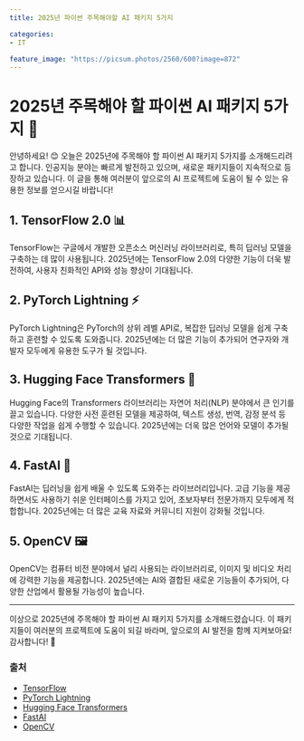 ```yaml
---
title: 2025년 파이썬 주목해야할 AI 패키지 5가지

categories: 
- IT

feature_image: "https://picsum.photos/2560/600?image=872"
---
```


# 2025년 주목해야 할 파이썬 AI 패키지 5가지 🤖

안녕하세요! 😊 오늘은 2025년에 주목해야 할 파이썬 AI 패키지 5가지를 소개해드리려고 합니다. 인공지능 분야는 빠르게 발전하고 있으며, 새로운 패키지들이 지속적으로 등장하고 있습니다. 이 글을 통해 여러분이 앞으로의 AI 프로젝트에 도움이 될 수 있는 유용한 정보를 얻으시길 바랍니다!

## 1. TensorFlow 2.0 📊

TensorFlow는 구글에서 개발한 오픈소스 머신러닝 라이브러리로, 특히 딥러닝 모델을 구축하는 데 많이 사용됩니다. 2025년에는 TensorFlow 2.0의 다양한 기능이 더욱 발전하여, 사용자 친화적인 API와 성능 향상이 기대됩니다.

## 2. PyTorch Lightning ⚡

PyTorch Lightning은 PyTorch의 상위 레벨 API로, 복잡한 딥러닝 모델을 쉽게 구축하고 훈련할 수 있도록 도와줍니다. 2025년에는 더 많은 기능이 추가되어 연구자와 개발자 모두에게 유용한 도구가 될 것입니다.

## 3. Hugging Face Transformers 🌟

Hugging Face의 Transformers 라이브러리는 자연어 처리(NLP) 분야에서 큰 인기를 끌고 있습니다. 다양한 사전 훈련된 모델을 제공하여, 텍스트 생성, 번역, 감정 분석 등 다양한 작업을 쉽게 수행할 수 있습니다. 2025년에는 더욱 많은 언어와 모델이 추가될 것으로 기대됩니다.

## 4. FastAI 🚀

FastAI는 딥러닝을 쉽게 배울 수 있도록 도와주는 라이브러리입니다. 고급 기능을 제공하면서도 사용하기 쉬운 인터페이스를 가지고 있어, 초보자부터 전문가까지 모두에게 적합합니다. 2025년에는 더 많은 교육 자료와 커뮤니티 지원이 강화될 것입니다.

## 5. OpenCV 🖼️

OpenCV는 컴퓨터 비전 분야에서 널리 사용되는 라이브러리로, 이미지 및 비디오 처리에 강력한 기능을 제공합니다. 2025년에는 AI와 결합된 새로운 기능들이 추가되어, 다양한 산업에서 활용될 가능성이 높습니다.

---

이상으로 2025년에 주목해야 할 파이썬 AI 패키지 5가지를 소개해드렸습니다. 이 패키지들이 여러분의 프로젝트에 도움이 되길 바라며, 앞으로의 AI 발전을 함께 지켜보아요! 감사합니다! 🙏

### 출처
- [TensorFlow](https://www.tensorflow.org/)
- [PyTorch Lightning](https://www.pytorchlightning.ai/)
- [Hugging Face Transformers](https://huggingface.co/transformers/)
- [FastAI](https://www.fast.ai/)
- [OpenCV](https://opencv.org/)
